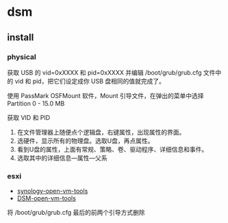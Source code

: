 # dsm

## install

### physical

获取 USB 的 vid=0xXXXX 和 pid=0xXXXX 并编辑 /boot/grub/grub.cfg 文件中的 vid 和 pid，把它们设定成你 USB 盘相同的值就完成了。

使用 PassMark OSFMount 软件，Mount 引导文件，在弹出的菜单中选择 Partition 0 - 15.0 MB

获取 VID 和 PID

1. 在文件管理器上随便点个逻辑盘，右键属性，出现属性的界面。
2. 选硬件，显示所有的物理盘。选取U盘，再点属性。
3. 看到U盘的属性，上面有常规、策略、卷、驱动程序、详细信息和事件。
4. 选取其中的详细信息—属性—父系

### esxi

- [synology-open-vm-tools](https://github.com/leonardw/synology-open-vm-tools/blob/master/README.zh-cn.md)
- [DSM-open-vm-tools](https://github.com/lxf94/DSM-open-vm-tools)

将 /boot/grub/grub.cfg 最后的前两个引导方式删除





